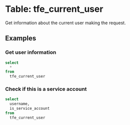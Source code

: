# Table: tfe_current_user

Get information about the current user making the request.

## Examples

### Get user information

```sql
select
  *
from
  tfe_current_user
```

### Check if this is a service account

```sql
select
  username,
  is_service_account
from
  tfe_current_user
```
